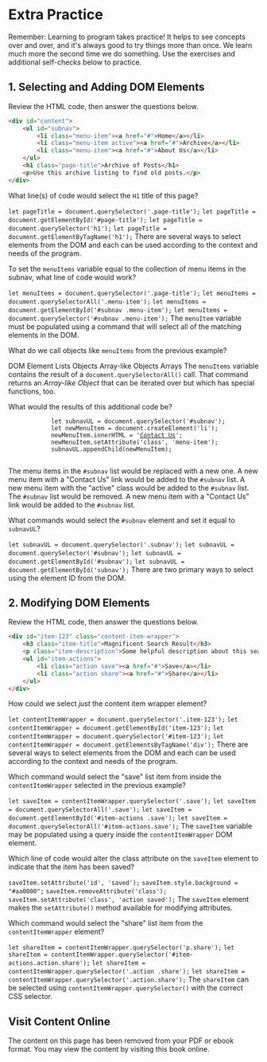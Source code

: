 # Extra Practice

Remember: Learning to program takes practice! It helps to see concepts over and over, and it's always good to try things more than once. We learn much more the second time we do something. Use the exercises and additional self-checks below to practice.


## 1. Selecting and Adding DOM Elements
Review the HTML code, then answer the questions below.

```html
<div id="content">
    <ul id="subnav">
        <li class="menu-item"><a href="#">Home</a></li>
        <li class="menu-item active"><a href="#">Archive</a></li>
        <li class="menu-item"><a href="#">About Us</a></li>
    </ul>
    <h1 class="page-title">Archive of Posts</h1>
    <p>Use this archive listing to find old posts.</p>
</div>  
```
<quiz name="">
    <question multiple>
        <p>What line(s) of code would select the <code>H1</code> title of this page?</p>
        <answer correct><code>let pageTitle = document.querySelector('.page-title');</code></answer>
        <answer><code>let pageTitle = document.getElementById('#page-title');</code></answer>
        <answer correct><code>let pageTitle = document.querySelector('h1');</code></answer>
        <answer correct><code>let pageTitle = document.getElementByTagName('h1');</code></answer>
        <explanation>There are several ways to select elements from the DOM and each can be used according to the context and needs of the program.</explanation>
    </question>
    <question>
        <p>To set the <code>menuItems</code> variable equal to the collection of menu items in the subnav, what line of code would work?</p>
        <answer><code>let menuItems = document.querySelector('.page-title');</code></answer>
        <answer correct><code>let menuItems = document.querySelectorAll('.menu-item');</code></answer>
        <answer><code>let menuItems = document.getElementById('#subnav .menu-item');</code></answer>
        <answer ><code>let menuItems = document.querySelector('#subnav .menu-item');</code></answer>
        <explanation>The <code>menuItem</code> variable must be populated using a command that will select all of the matching elements in the DOM.</explanation>
    </question>
    <question>
        <p>What do we call objects like <code>menuItems</code> from the previous example?</p>
        <answer>DOM Element Lists</answer>
        <answer>Objects</answer>
        <answer correct>Array-like Objects</answer>
        <answer>Arrays</answer>
        <explanation>The <code>menuItems</code> variable contains the result of a <code>document.querySelectorAll()</code> call. That command returns an <i>Array-like Object</i> that can be iterated over but which has special functions, too.</explanation>
    </question>
    <question>
        <p>
            What would the results of this additional code be?<br>
            <code>
            let subnavUL = document.querySelector('#subnav');
            let newMenuItem = document.createElement('li');
            newMenuItem.innerHTML = '<a href="#">Contact Us</a>';
            newMenuItem.setAttribute('class', 'menu-item');
            subnavUL.appendChild(newMenuItem);
            </code>
        </p>
        <answer>The menu items in the <code>#subnav</code> list would be replaced with a new one.</answer>
        <answer correct>A new menu item with a "Contact Us" link would be added to the <code>#subnav</code> list.</answer>
        <answer>A new menu item with the "active" class would be added to the <code>#subnav</code> list.</answer>
        <answer>The <code>#subnav</code> list would be removed.</answer>
        <explanation>A new menu item with a "Contact Us" link would be added to the <code>#subnav</code> list.</explanation>
    </question>
    <question multiple>
        <p>What commands would select the <code>#subnav</code> element and set it equal to <code>subnavUL</code>?</p>
        <answer><code>let subnavUL = document.querySelector('.subnav');</code></answer>
        <answer correct><code>let subnavUL = document.querySelector('#subnav');</code></answer>
        <answer><code>let subnavUL = document.getElementById('#subnav');</code></answer>
        <answer correct><code>let subnavUL = document.getElementById('subnav');</code></answer>
        <explanation>There are two primary ways to select using the element ID from the DOM.</explanation>
    </question>
</quiz>


## 2. Modifying DOM Elements
Review the HTML code, then answer the questions below.

```html
<div id="item-123" class="content-item-wrapper">
    <h3 class="item-title">Magnificent Search Result</h3>
    <p class="item-description">Some helpful description about this search result.</p>
    <ul id="item-actions">
        <li class="action save"><a href="#">Save</a></li>
        <li class="action share"><a href="#">Share</a></li>
    </ul>
</div>  
```

<quiz name="">
    <question multiple>
        <p>How could we select <i>just</i> the content item wrapper element?</p>
        <answer><code>let contentItemWrapper = document.querySelector('.item-123');</code></answer>
        <answer correct><code>let contentItemWrapper = document.getElementById('item-123');</code></answer>
        <answer correct><code>let contentItemWrapper = document.querySelector('#item-123');</code></answer>
        <answer><code>let contentItemWrapper = document.getElementsByTagName('div');</code></answer>
        <explanation>There are several ways to select elements from the DOM and each can be used according to the context and needs of the program.</explanation>
    </question>
    <question>
        <p>Which command would select the "save" list item from inside the <code>contentItemWrapper</code> selected in the previous example?</p>
        <answer correct><code>let saveItem = contentItemWrapper.querySelector('.save');</code></answer>
        <answer><code>let saveItem = document.querySelectorAll('.save');</code></answer>
        <answer><code>let saveItem = document.getElementById('#item-actions .save');</code></answer>
        <answer ><code>let saveItem = document.querySelectorAll('#item-actions.save');</code></answer>
        <explanation>The <code>saveItem</code> variable may be populated using a query inside the <code>contentItemWrapper</code> DOM element.</explanation>
    </question>
    <question>
        <p>Which line of code would alter the class attribute on the <code>saveItem</code> element to indicate that the item has been saved?</p>
        <answer><code>saveItem.setAttribute('id', 'saved');</code></answer>
        <answer><code>saveItem.style.background = "#aa0000";</code></answer>
        <answer><code>saveItem.removeAttribute('class');</code></answer>
        <answer correct><code>saveItem.setAttribute('class', 'action saved');</code></answer>
        <explanation>The <code>saveItem</code> element makes the <code>setAttribute()</code> method available for modifying attributes.</explanation>
    </question>
    <question>
        <p>Which command would select the "share" list item from the <code>contentItemWrapper</code> element?</p>
        <answer><code>let shareItem = contentItemWrapper.querySelector('p.share');</code></answer>
        <answer><code>let shareItem = contentItemWrapper.querySelector('#item-actions.action.share');</code></answer>
        <answer><code>let shareItem = contentItemWrapper.querySelector('.action .share');</code></answer>
        <answer correct><code>let shareItem = contentItemWrapper.querySelector('.action.share');</code></answer>
        <explanation>The <code>shareItem</code> can be selected using <code>contentItemWrapper.querySelector()</code> with the correct CSS selector.</explanation>
    </question>
</quiz>


















<div class="no-quiz">
     <h2>Visit Content Online</h2>
     <p> 
         The content on this page has been removed from your PDF 
         or ebook format. You may view the content by visiting
         this book online.
     </p>
</div>
